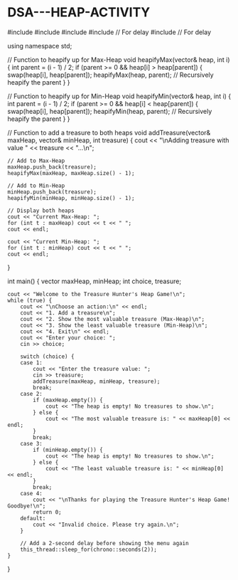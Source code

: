 # DSA---HEAP-ACTIVITY


#include <iostream>
#include <vector>
#include <algorithm>
#include <chrono> // For delay
#include <thread> // For delay

using namespace std;

// Function to heapify up for Max-Heap
void heapifyMax(vector<int>& heap, int i) {
    int parent = (i - 1) / 2;
    if (parent >= 0 && heap[i] > heap[parent]) {
        swap(heap[i], heap[parent]);
        heapifyMax(heap, parent); // Recursively heapify the parent
    }
}

// Function to heapify up for Min-Heap
void heapifyMin(vector<int>& heap, int i) {
    int parent = (i - 1) / 2;
    if (parent >= 0 && heap[i] < heap[parent]) {
        swap(heap[i], heap[parent]);
        heapifyMin(heap, parent); // Recursively heapify the parent
    }
}

// Function to add a treasure to both heaps
void addTreasure(vector<int>& maxHeap, vector<int>& minHeap, int treasure) {
    cout << "\nAdding treasure with value " << treasure << "...\n";

    // Add to Max-Heap
    maxHeap.push_back(treasure);
    heapifyMax(maxHeap, maxHeap.size() - 1);

    // Add to Min-Heap
    minHeap.push_back(treasure);
    heapifyMin(minHeap, minHeap.size() - 1);

    // Display both heaps
    cout << "Current Max-Heap: ";
    for (int t : maxHeap) cout << t << " ";
    cout << endl;

    cout << "Current Min-Heap: ";
    for (int t : minHeap) cout << t << " ";
    cout << endl;
}

int main() {
    vector<int> maxHeap, minHeap;
    int choice, treasure;

    cout << "Welcome to the Treasure Hunter's Heap Game!\n";
    while (true) {
        cout << "\nChoose an action:\n" << endl;
        cout << "1. Add a treasure\n";
        cout << "2. Show the most valuable treasure (Max-Heap)\n";
        cout << "3. Show the least valuable treasure (Min-Heap)\n";
        cout << "4. Exit\n" << endl;
        cout << "Enter your choice: ";
        cin >> choice;

        switch (choice) {
        case 1:
            cout << "Enter the treasure value: ";
            cin >> treasure;
            addTreasure(maxHeap, minHeap, treasure);
            break;
        case 2:
            if (maxHeap.empty()) {
                cout << "The heap is empty! No treasures to show.\n";
            } else {
                cout << "The most valuable treasure is: " << maxHeap[0] << endl;
            }
            break;
        case 3:
            if (minHeap.empty()) {
                cout << "The heap is empty! No treasures to show.\n";
            } else {
                cout << "The least valuable treasure is: " << minHeap[0] << endl;
            }
            break;
        case 4:
            cout << "\nThanks for playing the Treasure Hunter's Heap Game! Goodbye!\n";
            return 0;
        default:
            cout << "Invalid choice. Please try again.\n";
        }

        // Add a 2-second delay before showing the menu again
        this_thread::sleep_for(chrono::seconds(2));
    }
}
